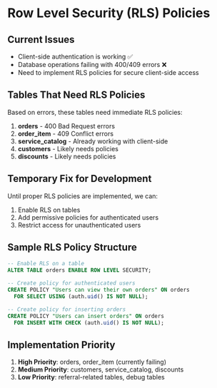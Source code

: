 # Row Level Security (RLS) Policies

## Current Issues
- Client-side authentication is working ✅
- Database operations failing with 400/409 errors ❌
- Need to implement RLS policies for secure client-side access

## Tables That Need RLS Policies
Based on errors, these tables need immediate RLS policies:

1. **orders** - 400 Bad Request errors
2. **order_item** - 409 Conflict errors
3. **service_catalog** - Already working with client-side
4. **customers** - Likely needs policies
5. **discounts** - Likely needs policies

## Temporary Fix for Development
Until proper RLS policies are implemented, we can:
1. Enable RLS on tables
2. Add permissive policies for authenticated users
3. Restrict access for unauthenticated users

## Sample RLS Policy Structure
```sql
-- Enable RLS on a table
ALTER TABLE orders ENABLE ROW LEVEL SECURITY;

-- Create policy for authenticated users
CREATE POLICY "Users can view their own orders" ON orders
  FOR SELECT USING (auth.uid() IS NOT NULL);

-- Create policy for inserting orders
CREATE POLICY "Users can insert orders" ON orders
  FOR INSERT WITH CHECK (auth.uid() IS NOT NULL);
```

## Implementation Priority
1. **High Priority**: orders, order_item (currently failing)
2. **Medium Priority**: customers, service_catalog, discounts
3. **Low Priority**: referral-related tables, debug tables